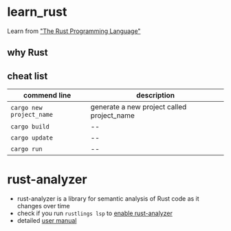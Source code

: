 # learn_rust

Learn from ["The Rust Programming Language"](https://doc.rust-lang.org/stable/book/ch01-03-hello-cargo.html)

## why Rust
## cheat list
| commend line             | description                                |
| ------------------------ | ------------------------------------------ |
| `cargo new project_name` | generate a new project called project_name |
| `cargo build`            | --                                         |
| `cargo update`           | --                                         |
| `cargo run`              | --                                         |

# rust-analyzer
- rust-analyzer is a library for semantic analysis of Rust code as it changes over time
- check if you run `rustlings lsp` to [enable rust-analyzer](https://github.com/rust-lang/rustlings#enabling-rust-analyzer)
- detailed [user manual](https://rust-analyzer.github.io/manual.html)
